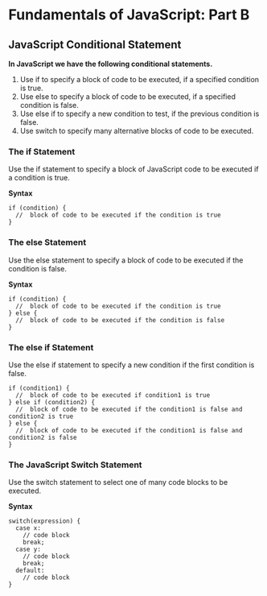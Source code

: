 # Fundamentals of JavaScript: Part B

## JavaScript Conditional Statement

**In JavaScript we have the following conditional statements.**

1. Use if to specify a block of code to be executed, if a specified condition is true.
2. Use else to specify a block of code to be executed, if a specified condition is false.
3. Use else if to specify a new condition to test, if the previous condition is false.
4. Use switch to specify many alternative blocks of code to be executed.

### The if Statement

Use the if statement to specify a block of JavaScript code to be executed if a condition is true.

**Syntax**

```
if (condition) {
  //  block of code to be executed if the condition is true
} 
```

### The else Statement

Use the else statement to specify a block of code to be executed if the condition is false.

**Syntax**

```
if (condition) {
  //  block of code to be executed if the condition is true
} else {
  //  block of code to be executed if the condition is false
}
```

### The else if Statement

Use the else if statement to specify a new condition if the first condition is false.

```
if (condition1) {
  //  block of code to be executed if condition1 is true
} else if (condition2) {
  //  block of code to be executed if the condition1 is false and condition2 is true
} else {
  //  block of code to be executed if the condition1 is false and condition2 is false
}
```

### The JavaScript Switch Statement

Use the switch statement to select one of many code blocks to be executed.

**Syntax**

```
switch(expression) {
  case x:
    // code block
    break;
  case y:
    // code block
    break;
  default:
    // code block
}
```

